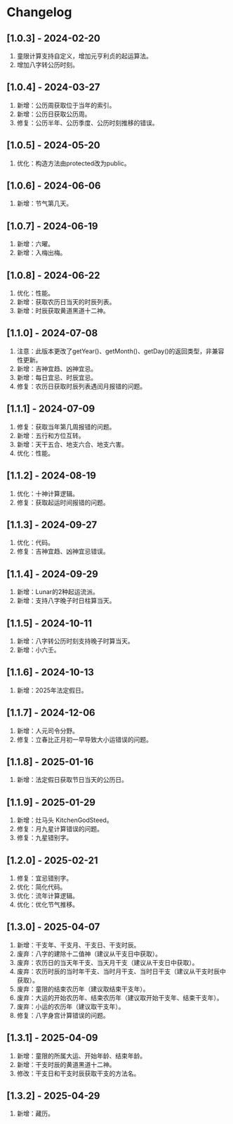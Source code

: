 # Changelog

## [1.0.3] - 2024-02-20
1. 童限计算支持自定义，增加元亨利贞的起运算法。
2. 增加八字转公历时刻。

## [1.0.4] - 2024-03-27
1. 新增：公历周获取位于当年的索引。
2. 新增：公历日获取公历周。
3. 修复：公历半年、公历季度、公历时刻推移的错误。

## [1.0.5] - 2024-05-20
1. 优化：构造方法由protected改为public。

## [1.0.6] - 2024-06-06
1. 新增：节气第几天。

## [1.0.7] - 2024-06-19
1. 新增：六曜。
2. 新增：入梅出梅。

## [1.0.8] - 2024-06-22
1. 优化：性能。
2. 新增：获取农历日当天的时辰列表。
3. 新增：时辰获取黄道黑道十二神。

## [1.1.0] - 2024-07-08
1. 注意：此版本更改了getYear()、getMonth()、getDay()的返回类型，非兼容性更新。
2. 新增：吉神宜趋、凶神宜忌。
3. 新增：每日宜忌、时辰宜忌。
4. 修复：农历日获取时辰列表遇闰月报错的问题。

## [1.1.1] - 2024-07-09
1. 修复：获取当年第几周报错的问题。
2. 新增：五行和方位互转。
3. 新增：天干五合、地支六合、地支六害。
4. 优化：性能。

## [1.1.2] - 2024-08-19
1. 优化：十神计算逻辑。
2. 修复：获取起运时间报错的问题。

## [1.1.3] - 2024-09-27
1. 优化：代码。
2. 修复：吉神宜趋、凶神宜忌错误。

## [1.1.4] - 2024-09-29
1. 新增：Lunar的2种起运流派。
2. 新增：支持八字晚子时日柱算当天。

## [1.1.5] - 2024-10-11
1. 新增：八字转公历时刻支持晚子时算当天。
2. 新增：小六壬。

## [1.1.6] - 2024-10-13
1. 新增：2025年法定假日。

## [1.1.7] - 2024-12-06
1. 新增：人元司令分野。
2. 修复：立春比正月初一早导致大小运错误的问题。

## [1.1.8] - 2025-01-16
1. 新增：法定假日获取节日当天的公历日。

## [1.1.9] - 2025-01-29
1. 新增：灶马头 KitchenGodSteed。
2. 修复：月九星计算错误的问题。
3. 修复：九星错别字。

## [1.2.0] - 2025-02-21
1. 修复：宜忌错别字。
2. 优化：简化代码。
3. 优化：流年计算逻辑。
4. 优化：优化节气推移。

## [1.3.0] - 2025-04-07
1. 新增：干支年、干支月、干支日、干支时辰。
2. 废弃：八字的建除十二值神（建议从干支日中获取）。
3. 废弃：农历日的当天年干支、当天月干支（建议从干支日中获取）。
4. 废弃：农历时辰的当时年干支、当时月干支、当时日干支（建议从干支时辰中获取）。
5. 废弃：童限的结束农历年（建议取结束干支年）。
6. 废弃：大运的开始农历年、结束农历年（建议取开始干支年、结束干支年）。
7. 废弃：小运的农历年（建议取干支年）。
8. 修复：八字身宫计算错误的问题。

## [1.3.1] - 2025-04-09
1. 新增：童限的所属大运、开始年龄、结束年龄。
2. 新增：干支时辰的黄道黑道十二神。
3. 修改：干支日和干支时辰获取干支的方法名。

## [1.3.2] - 2025-04-29
1. 新增：藏历。
